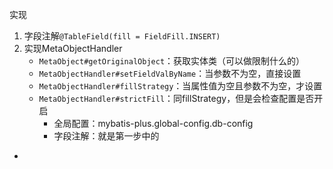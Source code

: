 实现
1. 字段注解`@TableField(fill = FieldFill.INSERT)`
2. 实现MetaObjectHandler
	- `MetaObject#getOriginalObject`：获取实体类（可以做限制什么的）
	- `MetaObjectHandler#setFieldValByName`：当参数不为空，直接设置
	- `MetaObjectHandler#fillStrategy`：当属性值为空且参数不为空，才设置
	- `MetaObjectHandler#strictFill`：同fillStrategy，但是会检查配置是否开启
		- 全局配置：mybatis-plus.global-config.db-config
		- 字段注解：就是第一步中的
- 